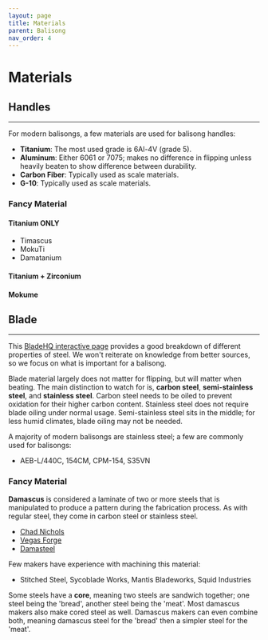```yaml
---
layout: page
title: Materials
parent: Balisong
nav_order: 4
---
```


# Materials
## Handles
---
 For modern balisongs, a few materials are used for balisong handles:
 - **Titanium**: The most used grade is 6Al-4V (grade 5). 
 - **Aluminum**: Either 6061 or 7075; makes no difference in flipping unless heavily beaten to show difference between durability.
 - **Carbon Fiber**: Typically used as scale materials.
 - **G-10**: Typically used as scale materials.

### Fancy Material

#### Titanium ONLY

- Timascus
- MokuTi
- Damatanium

#### Titanium + Zirconium

#### Mokume

## Blade
---

This [BladeHQ interactive page](https://www.bladehq.com/blog/knife-steel-guide) provides a good breakdown of different properties of steel. We won't reiterate on knowledge from better sources, so we focus on what is important for a balisong.

Blade material largely does not matter for flipping, but will matter when beating. The main distinction to watch for is, **carbon steel**, **semi-stainless steel**, and **stainless steel**. Carbon steel needs to be oiled to prevent oxidation for their higher carbon content. Stainless steel does not require blade oiling under normal usage. Semi-stainless steel sits in the middle; for less humid climates, blade oiling may not be needed.

A majority of modern balisongs are stainless steel; a few are commonly used for balisongs:
- AEB-L/440C, 154CM, CPM-154, S35VN

### Fancy Material

**Damascus** is considered a laminate of two or more steels that is manipulated to produce a pattern during the fabrication process. As with regular steel, they come in carbon steel or stainless steel.

- [Chad Nichols](https://nicholsdamascus.com/collections/all-damascus)
- [Vegas Forge](https://vegasforge.com/collections/stainless-carbon-damascus)
- [Damasteel](https://damasteel.se/steel-and-patterns/all-patterns)

Few makers have experience with machining this material:
- Stitched Steel, Sycoblade Works, Mantis Bladeworks, Squid Industries

Some steels have a **core**, meaning two steels are sandwich together; one steel being the 'bread', another steel being the 'meat'. Most damascus makers also make cored steel as well. Damascus makers can even combine both, meaning damascus steel for the 'bread' then a simpler steel for the 'meat'.
